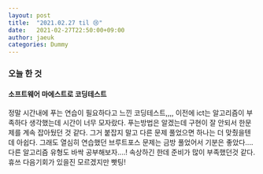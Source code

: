 ```yaml
---
layout: post
title:  "2021.02.27 til 😢"
date:   2021-02-27T22:50:00+09:00
author: jaeuk
categories: Dummy
---
```


### **오늘 한 것**

#### 소프트웨어 마에스트로 코딩테스트
정말 시간내에 푸는 연습이 필요하다고 느낀 코딩테스트,,,,
이전에 ict는 알고리즘이 부족하다 생각했는데 시간이 너무 모자랐다.
푸는방법은 알겠는데 구현이 잘 안되서 한문제를 계속 잡아뒀던 것 같다. 
그거 붙잡지 말고 다른 문제 풀었으면 하나는 더 맞췄을텐데 아쉽다.
그래도 열심히 연습했던 브루트포스 문제는 금방 풀었어서 기분은 좋았다....
다른 알고리즘 유형도 바싹 공부해보자....!
속상하긴 한데 준비가 많이 부족했던것 같다. 휴쓰 다음기회가 있을진 모르겠지만 빳팅!

